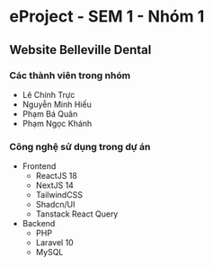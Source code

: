 # eProject - SEM 1 - Nhóm 1
## Website Belleville Dental

### Các thành viên trong nhóm
- Lê Chính Trực
- Nguyễn Minh Hiếu
- Phạm Bá Quân
- Phạm Ngọc Khánh

### Công nghệ sử dụng trong dự án
- Frontend
  - ReactJS 18
  - NextJS 14
  - TailwindCSS
  - Shadcn/UI
  - Tanstack React Query
- Backend
  - PHP
  - Laravel 10
  - MySQL
